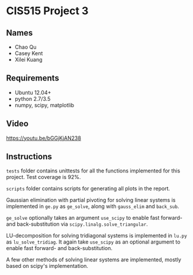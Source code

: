 # CIS515 Project 3

## Names

* Chao Qu
* Casey Kent
* Xilei Kuang

## Requirements

* Ubuntu 12.04+
* python 2.7/3.5
* numpy, scipy, matplotlib

## Video

https://youtu.be/bGGjKjAN238

## Instructions

`tests` folder contains unittests for all the functions implemented for this project. Test coverage is 92%.

`scripts` folder contains scripts for generating all plots in the report.

Gaussian elimination with partial pivoting for solving linear systems is implemented in `ge.py` as `ge_solve`, along with `gauss_elim` and `back_sub`.

`ge_solve` optionally takes an argument `use_scipy` to enable fast forward- and back-substitution via `scipy.linalg.solve_triangular`.

LU-decomposition for solving tridiagonal systems is implemented in `lu.py` as `lu_solve_tridiag`. It again take `use_scipy` as an optional argument to enable fast forward- and back-substitution.

A few other methods of solving linear systems are implemented, mostly based on scipy's implementation.
